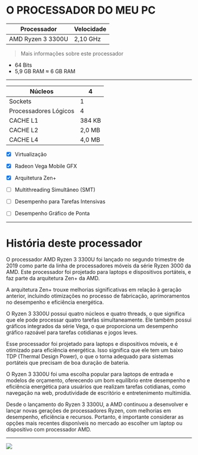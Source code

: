# O PROCESSADOR DO MEU PC

| Processador | Velocidade  |
| ----------- | ----------- |
| AMD Ryzen 3 3300U | 2,10 GHz |

> Mais informações sobre este processador

  - 64 Bits
  - 5,9 GB RAM ≈ 6 GB RAM
  ---

  

| Núcleos | 4 |
| ----------- | ----------- |
| Sockets | 1 |
| Processadores Lógicos | 4 |
| CACHE L1 | 384 KB |
| CACHE L2 | 2,0 MB |
| CACHE L4 | 4,0 MB |

- [x] Virtualização
- [x] Radeon Vega Mobile GFX
- [x] Arquitetura Zen+
- [ ] Multithreading Simultâneo (SMT)
- [ ] Desempenho para Tarefas Intensivas
- [ ] Desempenho Gráfico de Ponta


---

# História deste processador

O processador AMD Ryzen 3 3300U foi lançado no segundo trimestre de 2019 como parte da linha de processadores móveis da série Ryzen 3000 da AMD. Este processador foi projetado para laptops e dispositivos portáteis, e faz parte da arquitetura Zen+ da AMD.

A arquitetura Zen+ trouxe melhorias significativas em relação à geração anterior, incluindo otimizações no processo de fabricação, aprimoramentos no desempenho e eficiência energética.

O Ryzen 3 3300U possui quatro núcleos e quatro threads, o que significa que ele pode processar quatro tarefas simultaneamente. Ele também possui gráficos integrados da série Vega, o que proporciona um desempenho gráfico razoável para tarefas cotidianas e jogos leves.

Esse processador foi projetado para laptops e dispositivos móveis, e é otimizado para eficiência energética. Isso significa que ele tem um baixo TDP (Thermal Design Power), o que o torna adequado para sistemas portáteis que precisam de boa duração de bateria.

O Ryzen 3 3300U foi uma escolha popular para laptops de entrada e modelos de orçamento, oferecendo um bom equilíbrio entre desempenho e eficiência energética para usuários que realizam tarefas cotidianas, como navegação na web, produtividade de escritório e entretenimento multimídia.

Desde o lançamento do Ryzen 3 3300U, a AMD continuou a desenvolver e lançar novas gerações de processadores Ryzen, com melhorias em desempenho, eficiência e recursos. Portanto, é importante considerar as opções mais recentes disponíveis no mercado ao escolher um laptop ou dispositivo com processador AMD.

--- 

![](9xebfp.png)